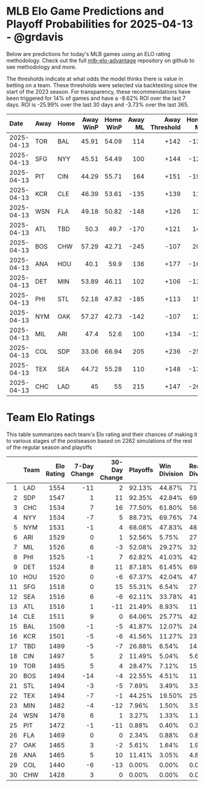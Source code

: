 # MLB Elo Game Predictions and Playoff Probabilities for 2025-04-13 - @grdavis
Below are predictions for today's MLB games using an ELO rating methodology. Check out the full [mlb-elo-advantage](https://github.com/grdavis/mlb-elo-advantage) repository on github to see methodology and more.

The thresholds indicate at what odds the model thinks there is value in betting on a team. These thresholds were selected via backtesting since the start of the 2023 season. For transparency, these recommendations have been triggered for 14% of games and have a -8.62% ROI over the last 7 days. ROI is -25.99% over the last 30 days and -3.73% over the last 365.

| Date       | Away   | Home   |   Away WinP |   Home WinP |   Away ML |   Away Threshold |   Home ML |   Home Threshold |
|:-----------|:-------|:-------|------------:|------------:|----------:|-----------------:|----------:|-----------------:|
| 2025-04-13 | TOR    | BAL    |       45.91 |       54.09 |       114 |             +142 |      -135 |             +105 |
| 2025-04-13 | SFG    | NYY    |       45.51 |       54.49 |       100 |             +144 |      -120 |             +104 |
| 2025-04-13 | PIT    | CIN    |       44.29 |       55.71 |       164 |             +151 |      -198 |             -101 |
| 2025-04-13 | KCR    | CLE    |       46.39 |       53.61 |      -135 |             +139 |       114 |             +107 |
| 2025-04-13 | WSN    | FLA    |       49.18 |       50.82 |      -148 |             +126 |       124 |             +118 |
| 2025-04-13 | ATL    | TBD    |       50.3  |       49.7  |      -170 |             +121 |       142 |             +123 |
| 2025-04-13 | BOS    | CHW    |       57.29 |       42.71 |      -245 |             -107 |       200 |             +160 |
| 2025-04-13 | ANA    | HOU    |       40.1  |       59.9  |       136 |             +177 |      -162 |             -117 |
| 2025-04-13 | DET    | MIN    |       53.89 |       46.11 |       102 |             +106 |      -122 |             +141 |
| 2025-04-13 | PHI    | STL    |       52.18 |       47.82 |      -185 |             +113 |       154 |             +132 |
| 2025-04-13 | NYM    | OAK    |       57.27 |       42.73 |      -142 |             -107 |       120 |             +160 |
| 2025-04-13 | MIL    | ARI    |       47.4  |       52.6  |       100 |             +134 |      -120 |             +111 |
| 2025-04-13 | COL    | SDP    |       33.06 |       66.94 |       205 |             +236 |      -250 |             -152 |
| 2025-04-13 | TEX    | SEA    |       44.72 |       55.28 |       110 |             +148 |      -130 |             +101 |
| 2025-04-13 | CHC    | LAD    |       45    |       55    |       215 |             +147 |      -265 |             +102 |

# Team Elo Ratings
This table summarizes each team's Elo rating and their chances of making it to various stages of the postseason based on 2262 simulations of the rest of the regular season and playoffs

|    | Team   |   Elo Rating |   7-Day Change |   30-Day Change | Playoffs   | Win Division   | Reach Div. Rd.   | Reach CS   | Reach WS   | Win WS   |
|---:|:-------|-------------:|---------------:|----------------:|:-----------|:---------------|:-----------------|:-----------|:-----------|:---------|
|  1 | LAD    |         1554 |            -11 |               2 | 92.13%     | 44.87%         | 71.88%           | 41.03%     | 24.58%     | 16.09%   |
|  2 | SDP    |         1547 |              1 |              11 | 92.35%     | 42.84%         | 69.76%           | 37.14%     | 20.82%     | 12.78%   |
|  3 | CHC    |         1534 |              7 |              16 | 77.50%     | 61.80%         | 56.50%           | 26.66%     | 12.95%     | 6.72%    |
|  4 | NYY    |         1534 |             -7 |               5 | 88.73%     | 69.76%         | 74.49%           | 43.32%     | 24.93%     | 12.16%   |
|  5 | NYM    |         1531 |             -1 |               4 | 68.08%     | 47.83%         | 48.59%           | 24.89%     | 11.67%     | 6.23%    |
|  6 | ARI    |         1529 |              0 |               1 | 52.56%     | 5.75%          | 27.06%           | 12.16%     | 5.75%      | 2.92%    |
|  7 | MIL    |         1526 |              6 |              -3 | 52.08%     | 29.27%         | 32.89%           | 16.14%     | 7.12%      | 3.80%    |
|  8 | PHI    |         1525 |             -1 |               7 | 62.82%     | 41.03%         | 42.18%           | 20.20%     | 9.11%      | 4.91%    |
|  9 | DET    |         1524 |              8 |              11 | 87.18%     | 61.45%         | 69.32%           | 38.33%     | 20.20%     | 9.15%    |
| 10 | HOU    |         1520 |              0 |              -6 | 67.37%     | 42.04%         | 47.79%           | 24.18%     | 12.29%     | 5.70%    |
| 11 | SFG    |         1518 |              0 |              15 | 55.31%     | 6.54%          | 27.67%           | 12.20%     | 4.51%      | 2.34%    |
| 12 | SEA    |         1516 |              6 |              -6 | 62.11%     | 33.78%         | 41.60%           | 21.31%     | 10.52%     | 4.02%    |
| 13 | ATL    |         1516 |              1 |             -11 | 21.49%     | 8.93%          | 11.94%           | 5.53%      | 2.21%      | 1.06%    |
| 14 | CLE    |         1511 |              9 |               0 | 64.06%     | 25.77%         | 42.84%           | 21.13%     | 10.08%     | 4.16%    |
| 15 | BAL    |         1508 |             -1 |              -5 | 41.87%     | 12.07%         | 24.14%           | 10.92%     | 4.69%      | 1.77%    |
| 16 | KCR    |         1501 |             -5 |              -6 | 41.56%     | 11.27%         | 23.43%           | 9.68%      | 3.98%      | 1.41%    |
| 17 | TBD    |         1499 |             -5 |              -7 | 26.88%     | 6.54%          | 14.01%           | 6.37%      | 2.74%      | 0.80%    |
| 18 | CIN    |         1497 |              5 |               2 | 11.49%     | 5.04%          | 5.61%            | 1.90%      | 0.80%      | 0.44%    |
| 19 | TOR    |         1495 |              5 |               4 | 28.47%     | 7.12%          | 15.21%           | 5.88%      | 2.92%      | 0.88%    |
| 20 | BOS    |         1494 |            -14 |              -4 | 22.55%     | 4.51%          | 11.18%           | 5.08%      | 2.25%      | 0.66%    |
| 21 | STL    |         1494 |             -3 |              -5 | 7.69%      | 3.49%          | 3.58%            | 1.33%      | 0.35%      | 0.18%    |
| 22 | TEX    |         1494 |             -7 |              -1 | 44.25%     | 19.50%         | 25.69%           | 10.52%     | 4.51%      | 1.50%    |
| 23 | MIN    |         1482 |             -4 |             -12 | 7.96%      | 1.50%          | 3.54%            | 1.19%      | 0.18%      | 0.04%    |
| 24 | WSN    |         1478 |              6 |               1 | 3.27%      | 1.33%          | 1.19%            | 0.35%      | 0.00%      | 0.00%    |
| 25 | PIT    |         1472 |             -1 |             -11 | 0.88%      | 0.40%          | 0.35%            | 0.09%      | 0.00%      | 0.00%    |
| 26 | FLA    |         1469 |              0 |               0 | 2.34%      | 0.88%          | 0.80%            | 0.40%      | 0.13%      | 0.09%    |
| 27 | OAK    |         1465 |              3 |              -2 | 5.61%      | 1.64%          | 1.90%            | 0.49%      | 0.18%      | 0.09%    |
| 28 | ANA    |         1465 |              5 |              10 | 11.41%     | 3.05%          | 4.86%            | 1.59%      | 0.53%      | 0.09%    |
| 29 | COL    |         1440 |             -6 |             -13 | 0.00%      | 0.00%          | 0.00%            | 0.00%      | 0.00%      | 0.00%    |
| 30 | CHW    |         1428 |              3 |               0 | 0.00%      | 0.00%          | 0.00%            | 0.00%      | 0.00%      | 0.00%    |